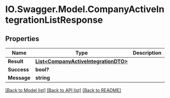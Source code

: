 # IO.Swagger.Model.CompanyActiveIntegrationListResponse
## Properties

Name | Type | Description | Notes
------------ | ------------- | ------------- | -------------
**Result** | [**List&lt;CompanyActiveIntegrationDTO&gt;**](CompanyActiveIntegrationDTO.md) |  | [optional] 
**Success** | **bool?** |  | [optional] 
**Message** | **string** |  | [optional] 

[[Back to Model list]](../README.md#documentation-for-models) [[Back to API list]](../README.md#documentation-for-api-endpoints) [[Back to README]](../README.md)

